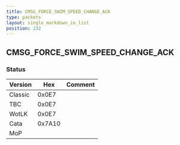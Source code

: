 ```yaml
---
title: CMSG_FORCE_SWIM_SPEED_CHANGE_ACK
type: packets
layout: single_markdown_in_list
position: 232
---
```


## CMSG_FORCE_SWIM_SPEED_CHANGE_ACK

### Status

Version    | Hex        | Comment
---------- | ---------- | ---------- 
Classic    | 0x0E7      |
TBC        | 0x0E7      |
WotLK      | 0x0E7      |
Cata       | 0x7A10     |
MoP        |            |
